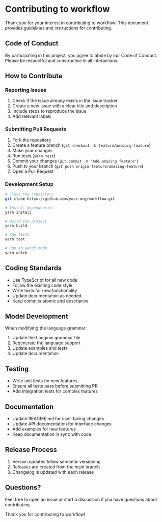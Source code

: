 # Contributing to workflow

Thank you for your interest in contributing to workflow! This document provides guidelines and instructions for contributing.

## Code of Conduct

By participating in this project, you agree to abide by our Code of Conduct. Please be respectful and constructive in all interactions.

## How to Contribute

### Reporting Issues

1. Check if the issue already exists in the issue tracker
2. Create a new issue with a clear title and description
3. Include steps to reproduce the issue
4. Add relevant labels

### Submitting Pull Requests

1. Fork the repository
2. Create a feature branch (`git checkout -b feature/amazing-feature`)
3. Make your changes
4. Run tests (`yarn test`)
5. Commit your changes (`git commit -m 'Add amazing feature'`)
6. Push to your branch (`git push origin feature/amazing-feature`)
7. Open a Pull Request

### Development Setup

```bash
# Clone the repository
git clone https://github.com/your-org/workflow.git

# Install dependencies
yarn install

# Build the project
yarn build

# Run tests
yarn test

# Run in watch mode
yarn watch
```

## Coding Standards

- Use TypeScript for all new code
- Follow the existing code style
- Write tests for new functionality
- Update documentation as needed
- Keep commits atomic and descriptive

## Model Development

When modifying the language grammar:

1. Update the Langium grammar file
2. Regenerate the language support
3. Update examples and tests
4. Update documentation

## Testing

- Write unit tests for new features
- Ensure all tests pass before submitting PR
- Add integration tests for complex features

## Documentation

- Update README.md for user-facing changes
- Update API documentation for interface changes
- Add examples for new features
- Keep documentation in sync with code

## Release Process

1. Version updates follow semantic versioning
2. Releases are created from the main branch
3. Changelog is updated with each release

## Questions?

Feel free to open an issue or start a discussion if you have questions about contributing.

Thank you for contributing to workflow!
